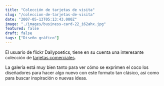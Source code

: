 ```yaml
---
title: "Colección de tarjetas de visita"
slug: "/coleccion-de-tarjetas-de-visita"
date: "2007-05-13T05:13:43.000Z"
image: "./images/business-card-22_i62ahx.jpg"
featured: false
draft: false
tags: ["Diseño gráfico"]
---
```



El usuario de flickr Dailypoetics, tiene en su cuenta una interesante colección de [tarjetas comerciales](http://www.flickr.com/photos/dailypoetics/sets/72057594104389710/ "Galería de tarjetas comerciales").

La galería está muy bien tanto para ver cómo se exprimen el coco los diseñadores para hacer algo nuevo con este formato tan clásico, así como para buscar inspiración o nuevas ideas.




